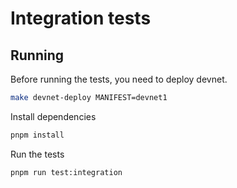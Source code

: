 # Integration tests

## Running

Before running the tests, you need to deploy devnet.

```bash
make devnet-deploy MANIFEST=devnet1
```

Install dependencies

```bash
pnpm install
```

Run the tests

```bash
pnpm run test:integration
```

